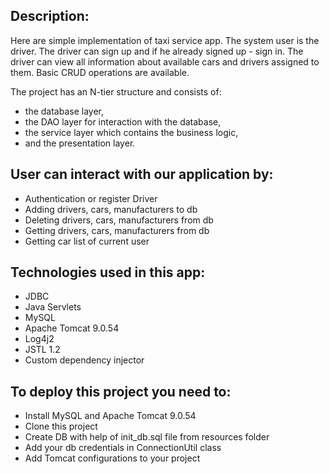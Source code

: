 ## Description:
Here are simple implementation of taxi service app.
The system user is the driver. 
The driver can sign up and if he already signed up - sign in.
The driver can view all information about available cars and drivers assigned to them.
Basic CRUD operations are available.

The project has an N-tier structure and consists of:
- the database layer,
- the DAO layer for interaction with the database, 
- the service layer which contains the business logic,
- and the presentation layer.

## User can interact with our application by:
- Authentication or register Driver
- Adding drivers, cars, manufacturers to db
- Deleting drivers, cars, manufacturers from db
- Getting drivers, cars, manufacturers from db
- Getting car list of current user

## Technologies used in this app:
- JDBC
- Java Servlets
- MySQL
- Apache Tomcat 9.0.54
- Log4j2
- JSTL 1.2
- Custom dependency injector

## To deploy this project you need to:
- Install MySQL and Apache Tomcat 9.0.54
- Clone this project
- Create DB with help of init_db.sql file from resources folder
- Add your db credentials in ConnectionUtil class
- Add Tomcat configurations to your project

